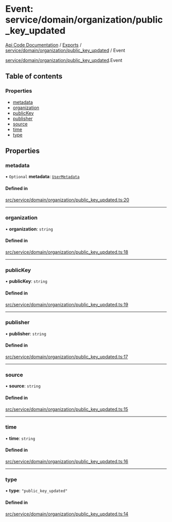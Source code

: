 # Event: service/domain/organization/public_key_updated
[Api Code Documentation](../README.md) / [Exports](../modules.md) / [service/domain/organization/public\_key\_updated](../modules/service_domain_organization_public_key_updated.md) / Event

[service/domain/organization/public\_key\_updated](../modules/service_domain_organization_public_key_updated.md).Event

## Table of contents

### Properties

- [metadata](service_domain_organization_public_key_updated.Event.md#metadata)
- [organization](service_domain_organization_public_key_updated.Event.md#organization)
- [publicKey](service_domain_organization_public_key_updated.Event.md#publickey)
- [publisher](service_domain_organization_public_key_updated.Event.md#publisher)
- [source](service_domain_organization_public_key_updated.Event.md#source)
- [time](service_domain_organization_public_key_updated.Event.md#time)
- [type](service_domain_organization_public_key_updated.Event.md#type)

## Properties

### metadata

• `Optional` **metadata**: [`UserMetadata`](../modules/service_domain_metadata.md#usermetadata)

#### Defined in

[src/service/domain/organization/public_key_updated.ts:20](https://github.com/openkfw/TruBudget/blob/c993c60c/api/src/service/domain/organization/public_key_updated.ts#L20)

___

### organization

• **organization**: `string`

#### Defined in

[src/service/domain/organization/public_key_updated.ts:18](https://github.com/openkfw/TruBudget/blob/c993c60c/api/src/service/domain/organization/public_key_updated.ts#L18)

___

### publicKey

• **publicKey**: `string`

#### Defined in

[src/service/domain/organization/public_key_updated.ts:19](https://github.com/openkfw/TruBudget/blob/c993c60c/api/src/service/domain/organization/public_key_updated.ts#L19)

___

### publisher

• **publisher**: `string`

#### Defined in

[src/service/domain/organization/public_key_updated.ts:17](https://github.com/openkfw/TruBudget/blob/c993c60c/api/src/service/domain/organization/public_key_updated.ts#L17)

___

### source

• **source**: `string`

#### Defined in

[src/service/domain/organization/public_key_updated.ts:15](https://github.com/openkfw/TruBudget/blob/c993c60c/api/src/service/domain/organization/public_key_updated.ts#L15)

___

### time

• **time**: `string`

#### Defined in

[src/service/domain/organization/public_key_updated.ts:16](https://github.com/openkfw/TruBudget/blob/c993c60c/api/src/service/domain/organization/public_key_updated.ts#L16)

___

### type

• **type**: ``"public_key_updated"``

#### Defined in

[src/service/domain/organization/public_key_updated.ts:14](https://github.com/openkfw/TruBudget/blob/c993c60c/api/src/service/domain/organization/public_key_updated.ts#L14)
